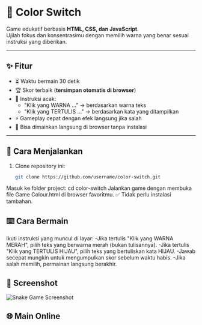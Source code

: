 # 🎨 Color Switch  

Game edukatif berbasis **HTML, CSS, dan JavaScript**.  
Ujilah fokus dan konsentrasimu dengan memilih warna yang benar sesuai instruksi yang diberikan.  

---

## ✨ Fitur
- ⏳ Waktu bermain 30 detik  
- 🏆 Skor terbaik (**tersimpan otomatis di browser**)  
- 🎯 Instruksi acak:  
  - "Klik yang WARNA ..." → berdasarkan warna teks  
  - "Klik yang TERTULIS ..." → berdasarkan kata yang ditampilkan  
- ⚡ Gameplay cepat dengan efek langsung jika salah  
- 📱 Bisa dimainkan langsung di browser tanpa instalasi  

---

## 🚀 Cara Menjalankan
1. Clone repository ini:
   ```bash
   git clone https://github.com/username/color-switch.git
Masuk ke folder project: cd color-switch
Jalankan game dengan membuka file Game Colour.html di browser favoritmu.
✅ Tidak perlu instalasi tambahan.

## ⌨️ Cara Bermain
Ikuti instruksi yang muncul di layar:
-Jika tertulis "Klik yang WARNA MERAH", pilih teks yang berwarna merah (bukan tulisannya).
-Jika tertulis "Klik yang TERTULIS HIJAU", pilih teks yang bertuliskan kata HIJAU.
-Jawab secepat mungkin untuk mengumpulkan skor sebelum waktu habis.
-Jika salah memilih, permainan langsung berakhir.

## 📸 Screenshot
![Snake Game Screenshot](GamePlay.png)

## 🌐 Main Online

